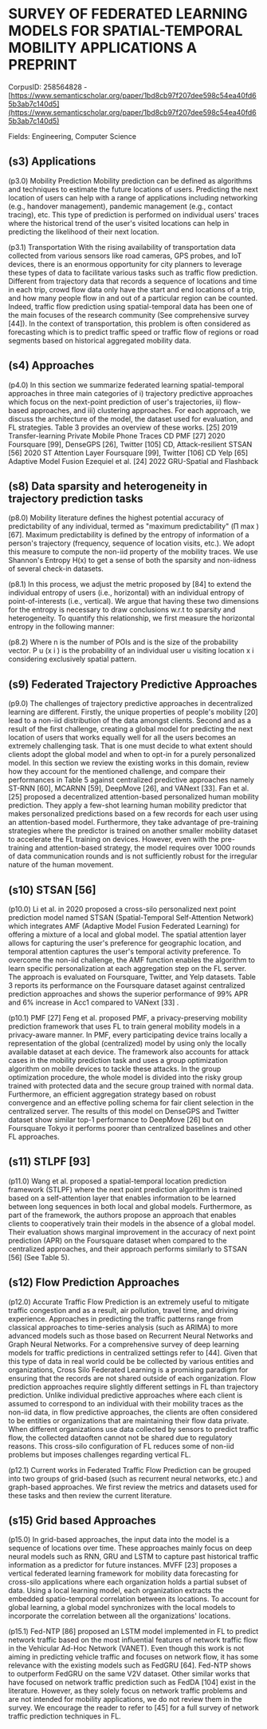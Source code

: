 # SURVEY OF FEDERATED LEARNING MODELS FOR SPATIAL-TEMPORAL MOBILITY APPLICATIONS A PREPRINT

CorpusID: 258564828 - [https://www.semanticscholar.org/paper/1bd8cb97f207dee598c54ea40fd65b3ab7c140d5](https://www.semanticscholar.org/paper/1bd8cb97f207dee598c54ea40fd65b3ab7c140d5)

Fields: Engineering, Computer Science

## (s3) Applications
(p3.0) Mobility Prediction Mobility prediction can be defined as algorithms and techniques to estimate the future locations of users. Predicting the next location of users can help with a range of applications including networking (e.g., handover management), pandemic management (e.g., contact tracing), etc. This type of prediction is performed on individual users' traces where the historical trend of the user's visited locations can help in predicting the likelihood of their next location.

(p3.1) Transportation With the rising availability of transportation data collected from various sensors like road cameras, GPS probes, and IoT devices, there is an enormous opportunity for city planners to leverage these types of data to facilitate various tasks such as traffic flow prediction. Different from trajectory data that records a sequence of locations and time in each trip, crowd flow data only have the start and end locations of a trip, and how many people flow in and out of a particular region can be counted. Indeed, traffic flow prediction using spatial-temporal data has been one of the main focuses of the research community (See comprehensive survey [44]). In the context of transportation, this problem is often considered as forecasting which is to predict traffic speed or traffic flow of regions or road segments based on historical aggregated mobility data.
## (s4) Approaches
(p4.0) In this section we summarize federated learning spatial-temporal approaches in three main categories of i) trajectory predictive approaches which focus on the next-point prediction of user's trajectories, ii) flow-based approaches, and iii) clustering approaches. For each approach, we discuss the architecture of the model, the dataset used for evaluation, and FL strategies. Table 3 provides an overview of these works.  [25] 2019 Transfer-learning Private Mobile Phone Traces CD PMF [27] 2020 Foursquare [99], DenseGPS [26], Twitter [105] CD, Attack-resilient STSAN [56] 2020 ST Attention Layer Foursquare [99], Twitter [106] CD Yelp [65] Adaptive Model Fusion Ezequiel et al. [24] 2022 GRU-Spatial and Flashback
## (s8) Data sparsity and heterogeneity in trajectory prediction tasks
(p8.0) Mobility literature defines the highest potential accuracy of predictability of any individual, termed as "maximum predictability" (Π max ) [67]. Maximum predictability is defined by the entropy of information of a person's trajectory (frequency, sequence of location visits, etc.). We adopt this measure to compute the non-iid property of the mobility traces. We use Shannon's Entropy H(x) to get a sense of both the sparsity and non-iidness of several check-in datasets.

(p8.1) In this process, we adjust the metric proposed by [84] to extend the individual entropy of users (i.e., horizontal) with an individual entropy of point-of-interests (i.e., vertical). We argue that having these two dimensions for the entropy is necessary to draw conclusions w.r.t to sparsity and heterogeneity. To quantify this relationship, we first measure the horizontal entropy in the following manner:

(p8.2) Where n is the number of POIs and is the size of the probability vector. P u (x i ) is the probability of an individual user u visiting location x i considering exclusively spatial pattern.
## (s9) Federated Trajectory Predictive Approaches
(p9.0) The challenges of trajectory predictive approaches in decentralized learning are different. Firstly, the unique properties of people's mobility [20] lead to a non-iid distribution of the data amongst clients. Second and as a result of the first challenge, creating a global model for predicting the next location of users that works equally well for all the users becomes an extremely challenging task. That is one must decide to what extent should clients adopt the global model and when to opt-in for a purely personalized model. In this section we review the existing works in this domain, review how they account for the mentioned challenge, and compare their performances in Table 5 against centralized predictive approaches namely ST-RNN [60], MCARNN [59], DeepMove [26], and VANext [33]. Fan et al. [25] proposed a decentralized attention-based personalized human mobility prediction. They apply a few-shot learning human mobility predictor that makes personalized predictions based on a few records for each user using an attention-based model. Furthermore, they take advantage of pre-training strategies where the predictor is trained on another smaller mobility dataset to accelerate the FL training on devices. However, even with the pre-training and attention-based strategy, the model requires over 1000 rounds of data communication rounds and is not sufficiently robust for the irregular nature of the human movement.
## (s10) STSAN [56]
(p10.0) Li et al. in 2020 proposed a cross-silo personalized next point prediction model named STSAN (Spatial-Temporal Self-Attention Network) which integrates AMF (Adaptive Model Fusion Federated Learning) for offering a mixture of a local and global model. The spatial attention layer allows for capturing the user's preference for geographic location, and temporal attention captures the user's temporal activity preference. To overcome the non-iid challenge, the AMF function enables the algorithm to learn specific personalization at each aggregation step on the FL server. The approach is evaluated on Foursquare, Twitter, and Yelp datasets. Table 3 reports its performance on the Foursquare dataset against centralized prediction approaches and shows the superior performance of 99% APR and 6% increase in Acc1 compared to VANext [33] .

(p10.1) PMF [27] Feng et al. proposed PMF, a privacy-preserving mobility prediction framework that uses FL to train general mobility models in a privacy-aware manner. In PMF, every participating device trains locally a representation of the global (centralized) model by using only the locally available dataset at each device. The framework also accounts for attack cases in the mobility prediction task and uses a group optimization algorithm on mobile devices to tackle these attacks. In the group optimization procedure, the whole model is divided into the risky group trained with protected data and the secure group trained with normal data. Furthermore, an efficient aggregation strategy based on robust convergence and an effective polling schema for fair client selection in the centralized server. The results of this model on DenseGPS and Twitter dataset show similar top-1 performance to DeepMove [26] but on Foursquare Tokyo it performs poorer than centralized baselines and other FL approaches.
## (s11) STLPF [93]
(p11.0) Wang et al. proposed a spatial-temporal location prediction framework (STLPF) where the next point prediction algorithm is trained based on a self-attention layer that enables information to be learned between long sequences in both local and global models. Furthermore, as part of the framework, the authors propose an approach that enables clients to cooperatively train their models in the absence of a global model. Their evaluation shows marginal improvement in the accuracy of next point prediction (APR) on the Foursquare dataset when compared to the centralized approaches, and their approach performs similarly to STSAN [56] (See Table 5).
## (s12) Flow Prediction Approaches
(p12.0) Accurate Traffic Flow Prediction is an extremely useful to mitigate traffic congestion and as a result, air pollution, travel time, and driving experience. Approaches in predicting the traffic patterns range from classical approaches to time-series analysis (such as ARIMA) to more advanced models such as those based on Recurrent Neural Networks and Graph Neural Networks. For a comprehensive survey of deep learning models for traffic predictions in centralized settings refer to [44]. Given that this type of data in real world could be be collected by various entities and organizations, Cross Silo Federated Learning is a promising paradigm for ensuring that the records are not shared outside of each organization. Flow prediction approaches require slightly different settings in FL than trajectory prediction. Unlike individual predictive approaches where each client is assumed to correspond to an individual with their mobility traces as the non-iid data, in flow predictive approaches, the clients are often considered to be entities or organizations that are maintaining their flow data private. When different organizations use data collected by sensors to predict traffic flow, the collected dataoften cannot not be shared due to regulatory reasons. This cross-silo configuration of FL reduces some of non-iid problems but imposes challenges regarding vertical FL.

(p12.1) Current works in Federated Traffic Flow Prediction can be grouped into two groups of grid-based (such as recurrent neural networks, etc.) and graph-based approaches. We first review the metrics and datasets used for these tasks and then review the current literature.
## (s15) Grid based Approaches
(p15.0) In grid-based approaches, the input data into the model is a sequence of locations over time. These approaches mainly focus on deep neural models such as RNN, GRU and LSTM to capture past historical traffic information as a predictor for future instances.   MVFF [23] proposes a vertical federated learning framework for mobility data forecasting for cross-silo applications where each organization holds a partial subset of data. Using a local learning model, each organization extracts the embedded spatio-temporal correlation between its locations. To account for global learning, a global model synchronizes with the local models to incorporate the correlation between all the organizations' locations.

(p15.1) Fed-NTP [86] proposed an LSTM model implemented in FL to predict network traffic based on the most influential features of network traffic flow in the Vehicular Ad-Hoc Network (VANET). Even though this work is not aiming in predicting vehicle traffic and focuses on network flow, it has some relevance with the existing models such as FedGRU [64]. Fed-NTP shows to outperform FedGRU on the same V2V dataset. Other similar works that have focused on network traffic prediction such as FedDA [104] exist in the literature. However, as they solely focus on network traffic problems and are not intended for mobility applications, we do not review them in the survey. We encourage the reader to refer to [45] for a full survey of network traffic prediction techniques in FL.
